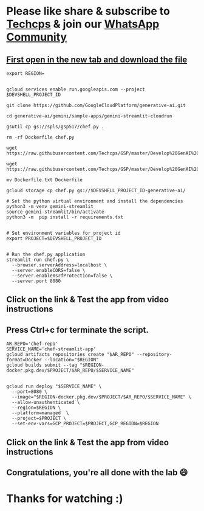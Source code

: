 
# Please like share & subscribe to [Techcps](https://www.youtube.com/@techcps) & join our [WhatsApp Community](https://whatsapp.com/channel/0029Va9nne147XeIFkXYv71A)

## [First open in the new tab and download the file](https://github.com/Techcps/GSP/blob/main/Develop%20GenAI%20Apps%20with%20Gemini%20and%20Streamlit%3A%20Challenge%20Lab/prompt.ipynb)
```
export REGION=
```

```

gcloud services enable run.googleapis.com --project $DEVSHELL_PROJECT_ID

git clone https://github.com/GoogleCloudPlatform/generative-ai.git

cd generative-ai/gemini/sample-apps/gemini-streamlit-cloudrun

gsutil cp gs://spls/gsp517/chef.py .

rm -rf Dockerfile chef.py

wget https://raw.githubusercontent.com/Techcps/GSP/master/Develop%20GenAI%20Apps%20with%20Gemini%20and%20Streamlit%3A%20Challenge%20Lab/Dockerfile.txt

wget https://raw.githubusercontent.com/Techcps/GSP/master/Develop%20GenAI%20Apps%20with%20Gemini%20and%20Streamlit%3A%20Challenge%20Lab/chef.py

mv Dockerfile.txt Dockerfile

gcloud storage cp chef.py gs://$DEVSHELL_PROJECT_ID-generative-ai/

# Set the python virtual environment and install the dependencies
python3 -m venv gemini-streamlit
source gemini-streamlit/bin/activate
python3 -m  pip install -r requirements.txt


# Set environment variables for project id
export PROJECT=$DEVSHELL_PROJECT_ID


# Run the chef.py application
streamlit run chef.py \
  --browser.serverAddress=localhost \
  --server.enableCORS=false \
  --server.enableXsrfProtection=false \
  --server.port 8080
```

## Click on the link & Test the app from video instructions

## Press Ctrl+c for terminate the script.

```
AR_REPO='chef-repo'
SERVICE_NAME='chef-streamlit-app' 
gcloud artifacts repositories create "$AR_REPO" --repository-format=Docker --location="$REGION"
gcloud builds submit --tag "$REGION-docker.pkg.dev/$PROJECT/$AR_REPO/$SERVICE_NAME"


gcloud run deploy "$SERVICE_NAME" \
  --port=8080 \
  --image="$REGION-docker.pkg.dev/$PROJECT/$AR_REPO/$SERVICE_NAME" \
  --allow-unauthenticated \
  --region=$REGION \
  --platform=managed  \
  --project=$PROJECT \
  --set-env-vars=GCP_PROJECT=$PROJECT,GCP_REGION=$REGION
```

## Click on the link & Test the app from video instructions

## Congratulations, you're all done with the lab 😄

# Thanks for watching :)
